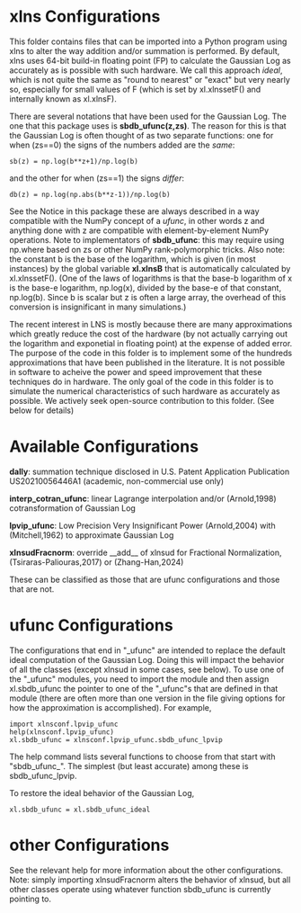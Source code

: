 # xlns Configurations

This folder contains files that can be imported into a Python program using xlns to alter the way addition and/or summation is performed.  By default,  xlns uses 64-bit build-in floating point (FP) to calculate the Gaussian Log as accurately as is possible with such hardware.  We call this approach _ideal_, which is not quite the same as "round to nearest" or "exact" but very nearly so, especially for small values of F (which is set by xl.xlnssetF() and internally known as xl.xlnsF).  

There are several notations that have been used for the Gaussian Log.  The one that this package uses is __sbdb_ufunc(z,zs)__.  The reason for this is that the Gaussian Log is often thought of as two separate functions:  one for when (zs==0) the signs of the numbers added are the _same_:
```
sb(z) = np.log(b**z+1)/np.log(b)
```
and the other for when (zs==1) the signs _differ_:
```
db(z) = np.log(np.abs(b**z-1))/np.log(b)
```
See the Notice in this package these are always described in a way compatible with the NumPy concept of a _ufunc_, in other words z and anything done with z are compatible with element-by-element NumPy operations.  Note to implementators of __sbdb_ufunc__: this may require using np.where based on zs or other NumPy rank-polymorphic tricks.  Also note: the constant b is the base of the logarithm, which is given (in most instances) by the global variable __xl.xlnsB__ that is automatically calculated by xl.xlnssetF().  (One of the laws of logarithms is that the base-b logarithm of x is the base-e logarithm, np.log(x), divided by the base-e of that constant, np.log(b). Since b is scalar but z is often a large array, the overhead of this conversion is insignificant in many simulations.) 

The recent interest in LNS is mostly because there are many approximations which greatly reduce the cost of the hardware (by not actually carrying out the logarithm and exponetial in floating point) at the expense of added error.  The purpose of the code in this folder is to implement some of the hundreds approximations that have been published in the literature.  It is not possible in software to acheive the power and speed improvement that these techniques do in hardware.  The only goal of the code in this folder is to simulate the numerical characteristics of such hardware as accurately as possible.  We actively seek open-source contribution to this folder. (See below for details)

# Available Configurations

__dally__: summation technique disclosed in U.S. Patent Application Publication US20210056446A1 (academic, non-commercial use only)

__interp_cotran_ufunc__: linear Lagrange interpolation and/or (Arnold,1998) cotransformation of Gaussian Log

__lpvip_ufunc__: Low Precision Very Insignificant Power (Arnold,2004) with (Mitchell,1962) to approximate Gaussian Log 

__xlnsudFracnorm__: override \_\_add\_\_ of xlnsud for Fractional Normalization, (Tsiraras-Paliouras,2017) or (Zhang-Han,2024) 

These can be classified as those that are ufunc configurations and those that are not.

# ufunc Configurations

The configurations that end in "_ufunc" are intended to replace the default ideal computation of the Gaussian Log.  Doing this will impact the behavior of all the classes (except xlnsud in some cases, see below).  To use one of the "_ufunc" modules, you need to import the module and then assign xl.sbdb_ufunc the pointer to one of the "_ufunc"s that are defined in that module (there are often more than one version in the file giving options for how the approximation is accomplished). For example,
```
import xlnsconf.lpvip_ufunc
help(xlnsconf.lpvip_ufunc)
xl.sbdb_ufunc = xlnsconf.lpvip_ufunc.sbdb_ufunc_lpvip
```
The help command lists several functions to choose from that start with "sbdb_ufunc_".  The simplest (but least accurate) among these is sbdb_ufunc_lpvip.

To restore the ideal behavior of the Gaussian Log,
```
xl.sbdb_ufunc = xl.sbdb_ufunc_ideal
```
# other Configurations

See the relevant help for more information about the other configurations.
Note: simply importing xlnsudFracnorm alters the behavior of xlnsud, but all other classes operate using whatever function sbdb_ufunc is currently pointing to.

